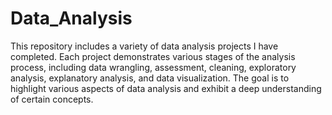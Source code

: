 # Data_Analysis
This repository includes a variety of data analysis projects I have completed. Each project demonstrates various stages of the analysis process, including data wrangling, assessment, cleaning, exploratory analysis, explanatory analysis, and data visualization. The goal is to highlight various aspects of data analysis and exhibit a deep understanding of certain concepts. 
